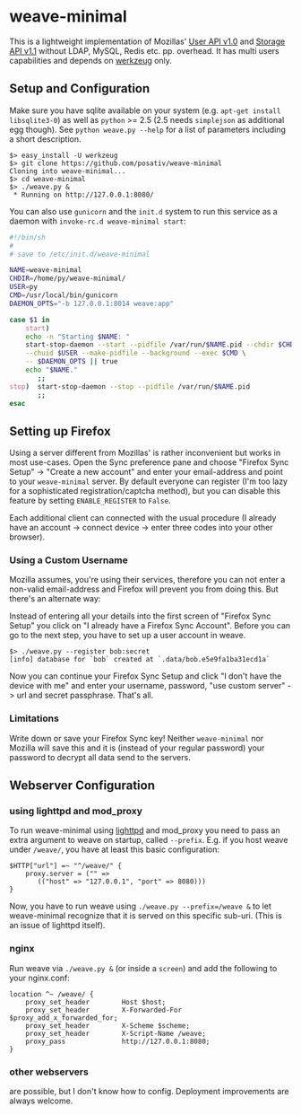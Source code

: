 weave-minimal
=============

This is a lightweight implementation of Mozillas' [User API v1.0][1] and
[Storage API v1.1][2] without LDAP, MySQL, Redis etc. pp. overhead. It has
multi users capabilities and depends on [werkzeug][3] only.

[1]: http://docs.services.mozilla.com/reg/apis.html
[2]: http://docs.services.mozilla.com/storage/apis-1.1.html
[3]: http://werkzeug.pocoo.org/

Setup and Configuration
-----------------------

Make sure you have sqlite available on your system (e.g. `apt-get install libsqlite3-0`)
as well as `python` >= 2.5 (2.5 needs `simplejson` as additional egg though).
See `python weave.py --help` for a list of parameters including a short description.

    $> easy_install -U werkzeug
    $> git clone https://github.com/posativ/weave-minimal
    Cloning into weave-minimal...
    $> cd weave-minimal
    $> ./weave.py &
     * Running on http://127.0.0.1:8080/

You can also use `gunicorn` and the `init.d` system to run this service as a daemon
with `invoke-rc.d weave-minimal start`:

```sh
#!/bin/sh
#
# save to /etc/init.d/weave-minimal

NAME=weave-minimal
CHDIR=/home/py/weave-minimal/
USER=py
CMD=/usr/local/bin/gunicorn
DAEMON_OPTS="-b 127.0.0.1:8014 weave:app"

case $1 in
    start)
    echo -n "Starting $NAME: "
    start-stop-daemon --start --pidfile /var/run/$NAME.pid --chdir $CHDIR \
    --chuid $USER --make-pidfile --background --exec $CMD \
    -- $DAEMON_OPTS || true
    echo "$NAME."
       ;;
stop)  start-stop-daemon --stop --pidfile /var/run/$NAME.pid
       ;;
esac
```

Setting up Firefox
------------------

Using a server different from Mozillas' is rather inconvenient but works in
most use-cases. Open the Sync preference pane and choose "Firefox Sync Setup"
-> "Create a new account" and enter your email-address and point to your
`weave-minimal` server. By default everyone can register (I'm too lazy for a
sophisticated registration/captcha method), but you can disable this feature
by setting `ENABLE_REGISTER` to `False`.

Each additional client can connected with the usual procedure (I already have
an account -> connect device -> enter three codes into your other browser).

### Using a Custom Username

Mozilla assumes, you're using their services, therefore you can not enter a
non-valid email-address and Firefox will prevent you from doing this. But there's
an alternate way:

Instead of entering all your details into the first screen of "Firefox Sync Setup"
you click on "I already have a Firefox Sync Account".
Before you can go to the next step, you have to set up a user account in weave.

    $> ./weave.py --register bob:secret
    [info] database for `bob` created at `.data/bob.e5e9fa1ba31ecd1a`

Now you can continue your Firefox Sync Setup and click "I don't have the device with me"
and enter your username, password, "use custom server" -> url and secret passphrase.
That's all.

### Limitations

Write down or save your Firefox Sync key! Neither `weave-minimal` nor Mozilla will
save this and it is (instead of your regular password) your password to decrypt all
data send to the servers.


Webserver Configuration
-----------------------

### using lighttpd and mod_proxy

To run weave-minimal using [lighttpd][4] and mod_proxy you need to pass an
extra argument to weave on startup, called `--prefix`. E.g. if you host
weave under `/weave/`, you have at least this basic configuration:

    $HTTP["url"] =~ "^/weave/" {
        proxy.server = ("" =>
           (("host" => "127.0.0.1", "port" => 8080)))
    }

Now, you have to run weave using `./weave.py --prefix=/weave &` to let
weave-minimal recognize that it is served on this specific sub-uri. (This
is an issue of lighttpd itself).

### nginx

Run weave via `./weave.py &` (or inside a `screen`) and add the following to
your nginx.conf:

    location ^~ /weave/ {
        proxy_set_header        Host $host;
        proxy_set_header        X-Forwarded-For $proxy_add_x_forwarded_for;
        proxy_set_header        X-Scheme $scheme;
        proxy_set_header        X-Script-Name /weave;
        proxy_pass              http://127.0.0.1:8080;
    }

### other webservers

are possible, but I don't know how to config. Deployment improvements are
always welcome.

[4]: http://www.lighttpd.net/